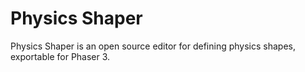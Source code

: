 # Physics Shaper
Physics Shaper is an open source editor for defining physics shapes, exportable for Phaser 3.
